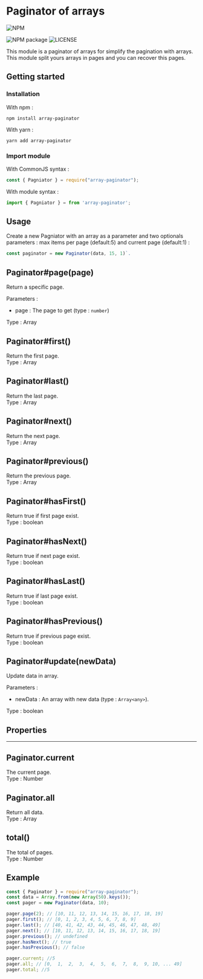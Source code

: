 # Paginator of arrays

![NPM](https://nodei.co/npm/array-paginator.png)

![[NPM package](https://www.npmjs.com/package/array-paginator)](https://badge.fury.io/js/array-paginator.svg)
![[LICENSE](https://github.com/Smaug6739/array-paginator.js/blob/master/LICENSE)](https://img.shields.io/github/license/Smaug6739/array-paginator.svg)

This module is a paginator of arrays for simplify the pagination with arrays.  
This module split yours arrays in pages and you can recover this pages.

## Getting started

### Installation

With npm :

```sh-session
npm install array-paginator
```

With yarn :

```sh-session
yarn add array-paginator
```

### Import module

With CommonJS syntax :

```js
const { Pagniator } = require("array-paginator");
```

With module syntax :

```js
import { Pagniator } = from 'array-paginator';
```

## Usage

Create a new Pagniator with an array as a parameter and two optionals parameters : max items per page (default:5) and current page (default:1) :

```js
const paginator = new Paginator(data, 15, 1)`.
```

## Paginator#page(page)

Return a specific page.

Parameters :

- page : The page to get (type : `number`)

Type : Array

## Paginator#first()

Return the first page.  
Type : Array

## Paginator#last()

Return the last page.  
Type : Array

## Paginator#next()

Return the next page.  
Type : Array

## Paginator#previous()

Return the previous page.  
Type : Array

## Paginator#hasFirst()

Return true if first page exist.  
Type : boolean

## Paginator#hasNext()

Return true if next page exist.  
Type : boolean

## Paginator#hasLast()

Return true if last page exist.  
Type : boolean

## Paginator#hasPrevious()

Return true if previous page exist.  
Type : boolean

## Paginator#update(newData)

Update data in array.

Parameters :

- newData : An array with new data (type : `Array<any>`).

Type : boolean

## Properties

---

## Paginator.current

The current page.  
Type : Number

## Paginator.all

Return all data.  
Type : Array

## total()

The total of pages.  
Type : Number

## Example

```js
const { Paginator } = require("array-paginator");
const data = Array.from(new Array(50).keys());
const pager = new Paginator(data, 10);

pager.page(2); // [10, 11, 12, 13, 14, 15, 16, 17, 18, 19]
pager.first(); // [0, 1, 2, 3, 4, 5, 6, 7, 8, 9]
pager.last(); // [40, 41, 42, 43, 44, 45, 46, 47, 48, 49]
pager.next(); // [10, 11, 12, 13, 14, 15, 16, 17, 18, 19]
pager.previous(); // undefined
pager.hasNext(); // true
pager.hasPrevious(); // false

pager.current; //5
pager.all; // [0,  1,  2,  3,  4,  5,  6,  7,  8,  9, 10, ... 49]
pager.total; //5
```
